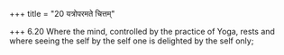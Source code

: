 +++
title = "20 यत्रोपरमते चित्तम्"

+++
6.20 Where the mind, controlled by the practice of Yoga, rests and where
seeing the self by the self one is delighted by the self only;
